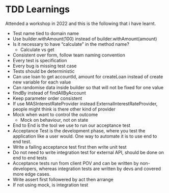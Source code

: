 # TDD Learnings

Attended a workshop in 2022 and this is the following that i have learnt.

* Test name tied to domain name
* Use builder.withAmount(100) instead of builder.withAmount(amount)
* Is it necessary to have “calculate” in the method name?
  * Calculate vs get
* Consistent over form, follow team naming convention
* Every test is specification
* Every bug is missing test case
* Tests should be deterministic
* Can use loan to get accountId, amount for createLoan instead of create new variable for each value
* Can randomise data inside builder so that will not be fixed for one value
* findBy instead of findAllByAccount
* Keep parameter order consistent
* If use MASInterestRateProvider instead ExternalInterestRateProvider, people might think is there other kind of provider
* Mock when want to control the outcome
  * Mock on behaviour, not on state
* End to End is the tool we use to run our acceptance test
* Acceptance Test is the development phase, where you test the application like a user would. One way to automate it is to use end to end test.
* Write a failing acceptance test first then write unit test
* Do not need to write integration test for external API, should be done on end to end tests
* Acceptance tests run from client POV and can be written by non-developers, whereas integration tests are written by devs and covered more edge cases.
* Write assert first followered by act then arrange
* If not using mock, is integration test